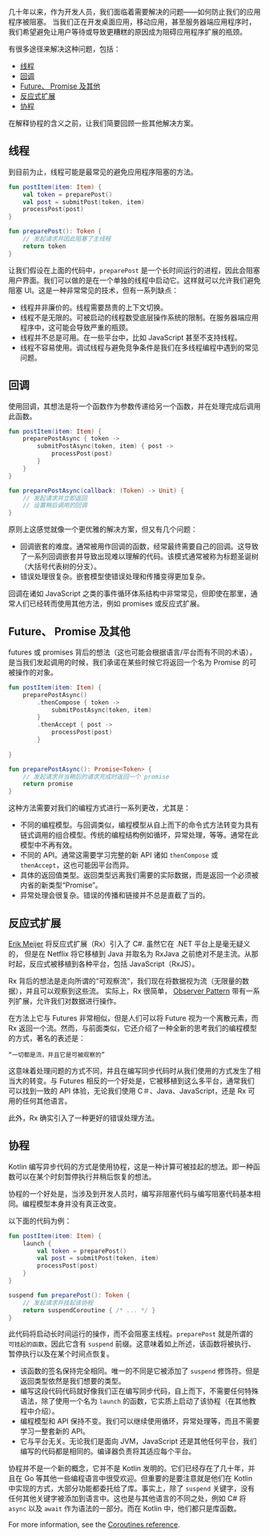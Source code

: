 [//]: # (title: 异步程序设计)

几十年以来，作为开发人员，我们面临着需要解决的问题——如何防止我们的应用程序被阻塞。
当我们正在开发桌面应用，移动应用，甚至服务器端应用程序时，我们希望避免让用户等待或导致更糟糕的原因<!--
-->成为阻碍应用程序扩展的瓶颈。

有很多途径来解决这种问题，包括：

* [线程](#线程)
* [回调](#回调)
* [Future、 Promise 及其他](#future-promise-及其他)
* [反应式扩展](#反应式扩展)
* [协程](#协程)

在解释协程的含义之前，让我们简要回顾一些其他解决方案。

## 线程

到目前为止，线程可能是最常见的避免应用程序阻塞的方法。

```kotlin
fun postItem(item: Item) {
    val token = preparePost()
    val post = submitPost(token, item)
    processPost(post)
}

fun preparePost(): Token {
    // 发起请求并因此阻塞了主线程
    return token
}
```

让我们假设在上面的代码中，`preparePost` 是一个长时间运行的进程，因此会阻塞用户界面。我们可以做的是在一个单独的线程中启动它。这样就可以<!--
-->允许我们避免阻塞 UI。这是一种非常常见的技术，但有一系列缺点：

* 线程并非廉价的。线程需要昂贵的上下文切换。
* 线程不是无限的。可被启动的线程数受底层操作系统的限制。在服务器端应用程序中，这可能会导致严重的瓶颈。
* 线程并不总是可用。在一些平台中，比如 JavaScript 甚至不支持线程。
* 线程不容易使用。调试线程与避免竞争条件是我们在多线程编程中遇到的常见问题。

## 回调

使用回调，其想法是将一个函数作为参数传递给另一个函数，并在处理完成后调用此函数。

```kotlin
fun postItem(item: Item) {
    preparePostAsync { token -> 
        submitPostAsync(token, item) { post -> 
            processPost(post)
        }
    }
}

fun preparePostAsync(callback: (Token) -> Unit) {
    // 发起请求并立即返回
    // 设置稍后调用的回调
}
```

原则上这感觉就像一个更优雅的解决方案，但又有几个问题：

* 回调嵌套的难度。通常被用作回调的函数，经常最终需要自己的回调。这导致了一系列回调嵌套并<!--
-->导致出现难以理解的代码。该模式通常被称为标题圣诞树（大括号代表树的分支）。
* 错误处理很复杂。嵌套模型使错误处理和传播变得更加复杂。

回调在诸如 JavaScript 之类的事件循环体系结构中非常常见，但即使在那里，通常人们已经转而使用其他方法，例如 promises 或反应式扩展。

## Future、 Promise 及其他

futures 或 promises 背后的想法（这也可能会根据语言/平台而有不同的术语），是当我们发起调用的时候，我们承诺<!--
-->在某些时候它将返回一个名为 Promise 的可被操作的对象。

```kotlin
fun postItem(item: Item) {
    preparePostAsync() 
        .thenCompose { token -> 
            submitPostAsync(token, item)
        }
        .thenAccept { post -> 
            processPost(post)
        }
         
}

fun preparePostAsync(): Promise<Token> {
    // 发起请求并当稍后的请求完成时返回一个 promise
    return promise 
}
```

这种方法需要对我们的编程方式进行一系列更改，尤其是：

* 不同的编程模型。与回调类似，编程模型从自上而下的命令式方法转变为具有链式调用的组合模型。传统的编程结构<!--
-->例如循环，异常处理，等等。通常在此模型中不再有效。
* 不同的 API。通常这需要学习完整的新 API 诸如 `thenCompose` 或 `thenAccept`，这也可能因平台而异。
* 具体的返回值类型。返回类型远离我们需要的实际数据，而是返回一个必须被内省的新类型“Promise”。
* 异常处理会很复杂。错误的传播和链接并不总是直截了当的。

## 反应式扩展

[Erik Meijer](https://en.wikipedia.org/wiki/Erik_Meijer_(computer_scientist)) 将反应式扩展（Rx）引入了 C#. 虽然它在 .NET 平台上是毫无疑义的，
但是在 Netflix 将它移植到 Java 并取名为 RxJava 之前绝对不是主流。从那时起，反应式被移植到各种平台，包括 JavaScript（RxJS）。

Rx 背后的想法是走向所谓的“可观察流”，我们现在将数据视为流（无限量的数据），并且可以观察到这些流。 实际上，Rx 很简单，
[Observer Pattern](https://en.wikipedia.org/wiki/Observer_pattern) 带有一系列扩展，允许我们对数据进行操作。

在方法上它与 Futures 非常相似，但是人们可以将 Future 视为一个离散元素，而 Rx 返回一个流。然而，与前面类似，它还介绍了<!--
-->一种全新的思考我们的编程模型的方式，著名的表述是：

    “一切都是流，并且它是可被观察的”
    
这意味着处理问题的方式不同，并且在编写同步代码时从我们使用的方式发生了相当大的转变。与 Futures 相反的一个好处是，它被移植到<!--
-->这么多平台，通常我们可以找到一致的 API 体验，无论我们使用 C＃、Java、JavaScript，还是 Rx 可用的任何其他语言。

此外，Rx 确实引入了一种更好的错误处理方法。

## 协程

Kotlin 编写异步代码的方式是使用协程，这是一种计算可被挂起的想法。即一种函数可以在某个时刻暂停执行并稍后恢复的想法。

协程的一个好处是，当涉及到开发人员时，编写非阻塞代码与编写阻塞代码基本相同。编程模型<!--
-->本身并没有真正改变。

以下面的代码为例：

```kotlin
fun postItem(item: Item) {
    launch {
        val token = preparePost()
        val post = submitPost(token, item)
        processPost(post)
    }
}

suspend fun preparePost(): Token {
    // 发起请求并挂起该协程
    return suspendCoroutine { /* ... */ } 
}
```

此代码将启动长时间运行的操作，而不会阻塞主线程。`preparePost` 就是所谓的 
`可挂起的函数`，因此它含有 `suspend` 前缀。这意味着如上所述，该函数将被<!-- 
-->执行、暂停执行以及在某个时间点恢复。 

* 该函数的签名保持完全相同。唯一的不同是它被添加了 `suspend` 修饰符。但是返回类型依然是我们想要的<!--
-->类型。
* 编写这段代码代码就好像我们正在编写同步代码，自上而下，不需要任何特殊语法，除了使用一个名为 `launch` 的函数，它实质上启动了<!--
-->该协程（在其他教程中介绍）。
* 编程模型和 API 保持不变。我们可以继续使用循环，异常处理等，而且不需要学习一整套新的 API。
* 它与平台无关。无论我们是面向 JVM，JavaScript 还是其他任何平台，我们编写的代码都是相同的。编译器负责将其适应每个平台。

协程并不是一个新的概念，它并不是 Kotlin 发明的。它们已经存在了几十年，并且在 Go 等其他一些编程语言中很受欢迎。但重要的是要注意<!--
-->就是他们在 Kotlin 中实现的方式，大部分功能都委托给了库。事实上，除了 `suspend` 关键字，没有任何其他关键字被添加到语言中。这也是与其他<!--
-->语言的不同之处，例如 C# 将 `async` 以及 `await` 作为语法的一部分。而在 Kotlin 中，他们都只是库函数。

For more information, see the [Coroutines reference](coroutines-overview.md).
